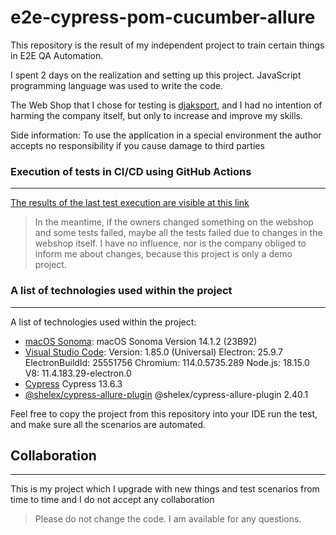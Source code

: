 # e2e-cypress-pom-cucumber-allure

This repository is the result of my independent project to train certain things in E2E QA Automation.

I spent 2 days on the realization and setting up this project. JavaScript programming language was used to write the code.

The Web Shop that I chose for testing is [djaksport](https://www.djaksport.com/), and I had no intention of harming the company itself, but only to increase and improve my skills.

Side information: To use the application in a special environment the author accepts no responsibility if you cause damage to third parties

### Execution of tests in CI/CD using GitHub Actions
***
[The results of the last test execution are visible at this link](https://pavlovic-bojan.github.io/e2e-cypress-pom-cucumber-allure/)
> In the meantime, if the owners changed something on the webshop and some tests failed, maybe all the tests failed due to changes in the webshop itself. I have no influence, nor is the company obliged to inform me about changes, because this project is only a demo project.

### A list of technologies used within the project
***
A list of technologies used within the project:
* [macOS Sonoma](https://support.apple.com/en-us/HT214032): macOS Sonoma Version 14.1.2 (23B92)
* [Visual Studio Code](https://code.visualstudio.com/): Version: 1.85.0 (Universal) Electron: 25.9.7 ElectronBuildId: 25551756 Chromium: 114.0.5735.289 Node.js: 18.15.0 V8: 11.4.183.29-electron.0
* [Cypress](https://www.cypress.io/) Cypress 13.6.3
* [@shelex/cypress-allure-plugin](https://www.npmjs.com/package/@shelex/cypress-allure-plugin) @shelex/cypress-allure-plugin 2.40.1

Feel free to copy the project from this repository into your IDE run the test, and make sure all the scenarios are automated.

## Collaboration
***
This is my project which I upgrade with new things and test scenarios from time to time and I do not accept any collaboration
> Please do not change the code. 
> I am available for any questions.
